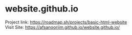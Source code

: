 # website.github.io
Project link: https://roadmap.sh/projects/basic-html-website </br>
Visit Site: https://afsanoorjim.github.io/website.github.io/
